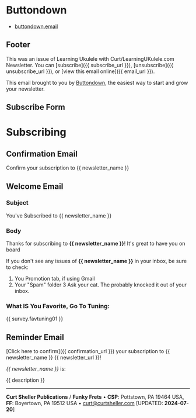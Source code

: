 # Buttondown

- [buttondown.email](https://buttondown.email/)

## Footer

This was an issue of Learning Ukulele with Curt/LearningUKulele.com Newsletter. You can [subscribe]({{ subscribe_url }}), [unsubscribe]({{ unsubscribe_url }}), or [view this email online]({{ email_url }}).

This email brought to you by [Buttondown](https://buttondown.email/refer/curtsheller), the easiest way to start and grow your newsletter.


## Subscribe Form

# Subscribing
## Confirmation Email
Confirm your subscription to {{ newsletter_name }}

## Welcome Email
### Subject
You've Subscribed to {{ newsletter_name }}

### Body
Thanks for subscribing to **{{ newsletter_name }}**! It's great to have you on board

If you don't see any issues of **{{ newsletter_name }}** in your inbox, be sure to check:

1. You Promotion tab, if using Gmail
2. Your "Spam" folder
3 Ask your cat. The probably knocked it out of your inbox.

### What IS You Favorite, Go To Tuning:

{{ survey.favtuning01 }}

## Reminder Email

[Click here to confirm]({{ confirmation_url }}) your subscription to {{ newsletter_name }} {{ newsletter_url }}!

*{{ newsletter_name }}* is:

<blockquot>
{{ description }}
</ blockquote>


----
**Curt Sheller Publications** / **Funky Frets** • **CSP**: Pottstown, PA 19464 USA, **FF**: Boyertown, PA 19512 USA • [curt@curtsheller.com](mailto:curt@curtsheller.com) [UPDATED: **2024-07-20**]
